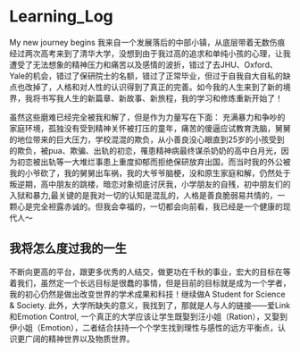 # Learning_Log
My new journey begins
我来自一个发展落后的中部小镇，从底层带着无数伤痕经过两次高考来到了清华大学，没想到由于我过高的追求和单纯小孩的心理，让我遭受了无法想象的精神压力和痛苦以及感情的波折，错过了去JHU、Oxford、Yale的机会，错过了保研院士的名额，错过了正常毕业，但过于自我自大自私的缺点也改掉了，人格和对人性的认识得到了真正的完善。如今我的人生来到了新的境界，我将书写我人生的新篇章、新故事、新旅程，我的学习和修炼重新开始了！

虽然这些磨难已经完全被我和解了，但是作为力量写在下面：
充满暴力和争吵的家庭环境，孤独没有受到精神关怀被打压的童年，痛苦的傻逼应试教育洗脑，舅舅的地位带来的巨大压力，学校混混的欺负，从小善良没心眼直到25岁的小孩受到的欺负，被pua、欺骗、出轨的初恋，罹患精神病最终谋杀奶奶的高中白月光，因为初恋被出轨等一大堆烂事患上重度抑郁而拒绝保研放弃出国，而当时我的外公被我的小爷砍了，我的舅舅出车祸，我的大爷爷脑梗，没和原生家庭和解，仍然处于叛逆期，高中朋友的跳楼，暗恋对象彻底讨厌我，小学朋友的自残，初中朋友们的入狱和暴力,最关键的是我对一切的认知是混乱的，人格是善良脆弱易共情的，一颗心是完全袒露赤诚的。但我会幸福的，一切都会向前看，我已经是一个健康的现代人～

## 我将怎么度过我的一生
不断向更高的平台，跟更多优秀的人结交，做更功在千秋的事业，宏大的目标在等着我们，虽然定一个长远目标是很蠢的事情，但是目前的目标就是成为一个学者，我的初心仍然是做出改变世界的学术成果和科技！继续做A Student for Science & Society.
此外，大学所缺失的意义，我找到了，那就是人与人的链接——爱Link和Emotion Control, 一个真正的大学应该让学生既娶到汪小姐（Ration），又娶到伊小姐（Emotion），二者结合扶持一个个学生找到理性与感性的远方平衡点，认识更广阔的精神世界以及物质世界。
